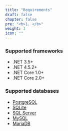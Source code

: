 ```yaml
---
title: "Requirements"
draft: false
chapter: false
pre: "<b>1. </b>"
weight: 1
icon: ""
---
```


### Supported frameworks

- .NET 3.5+
- .NET 4.5.2+
- .NET Core 1.0+
- .NET Core 2.0+

### Supported databases

- [PostgreSQL](/requirements/postgresql/)
- [SQLite](/requirements/sqlite/)
- [SQL Server](/requirements/sqlserver/)
- [MySQL](/requirements/mysql/)
- [MariaDB](/requirements/mariadb/)
